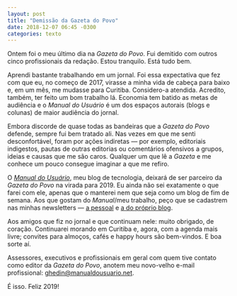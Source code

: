 ```yaml
---
layout: post
title: "Demissão da Gazeta do Povo"
date: 2018-12-07 06:45 -0300
categories: texto
---
```

Ontem foi o meu último dia na _Gazeta do Povo_. Fui demitido com outros cinco profissionais da redação. Estou tranquilo. Está tudo bem.

Aprendi bastante trabalhando em um jornal. Foi essa expectativa que fez com que eu, no começo de 2017, virasse a minha vida de cabeça para baixo e, em um mês, me mudasse para Curitiba. Considero-a atendida. Acredito, também, ter feito um bom trabalho lá. Economia tem batido as metas de audiência e o _Manual do Usuário_ é um dos espaços autorais (blogs e colunas) de maior audiência do jornal.

Embora discorde de quase todas as bandeiras que a _Gazeta do Povo_ defende, sempre fui bem tratado ali. Nas vezes em que me senti desconfortável, foram por ações indiretas — por exemplo, editoriais indigestos, pautas de outras editorias ou comentários ofensivos a grupos, ideias e causas que me são caros. Qualquer um que lê a _Gazeta_ e me conhece um pouco consegue imaginar a que me refiro.

O [_Manual do Usuário_](https://www.manualdousuario.net), meu blog de tecnologia, deixará de ser parceiro da _Gazeta do Povo_ na virada para 2019. Eu ainda não sei exatamente o que farei com ele, apenas que o manterei nem que seja como um blog de fim de semana. Aos que gostam do _Manual_/meu trabalho, peço que se cadastrem nas minhas newsletters — [a pessoal](https://bitly.com/newsghedin) e [a do próprio blog](https://bitly.com/newsmdu).

Aos amigos que fiz no jornal e que continuam nele: muito obrigado, de coração. Continuarei morando em Curitiba e, agora, com a agenda mais livre; convites para almoços, cafés e happy hours são bem-vindos. E boa sorte aí.

Assessores, executivos e profissionais em geral com quem tive contato como editor da _Gazeta do Povo_, anotem meu novo-velho e-mail profissional: ghedin@manualdousuario.net.

É isso. Feliz 2019!
